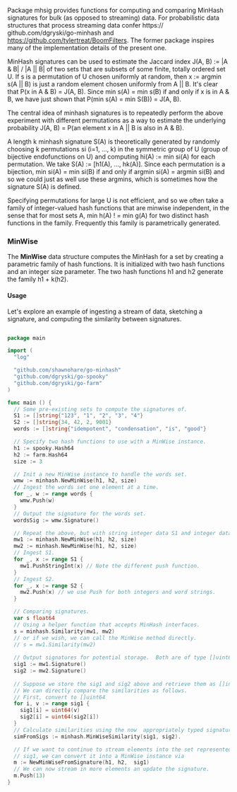 Package mhsig provides functions for computing and comparing MinHash
signatures for bulk (as opposed to streaming) data.  For
probabilistic data structures that process streaming data
confer https:// github.com/dgryski/go-minhash and
https://github.com/tylertreat/BoomFilters. The former package inspires
many of the implementation details of the present one.

MinHash signatures can be used to estimate the Jaccard index
J(A, B) := |A & B| / |A || B| of two sets that are subsets
of some finite, totally ordered set U.  If s is a permutation
of U chosen uniformly at random, then x := argmin s(A || B) is
just a random element chosen uniformly from A || B.  It's
clear that P(x in A & B) = J(A, B).  Since min s(A) = min s(B)
if and only if x is in A & B, we have just shown that
P(min s(A) = min S(B)) = J(A, B).

The central idea of minhash signatures is to repeatedly perform
the above experiment with different permutations as a way to estimate
the underlying probability
J(A, B) = P(an element x in A || B is also  in A & B).

A length k minhash signature S(A) is theoretically generated by randomly
choosing k permutations si (i=1, ..., k) in the symmetric group of U
(group of bijective endofunctions on U) and computing  hi(A) := min si(A)
for each permutation.  We take S(A) := [h1(A), ..., hk(A)].
Since each permutation is a bijection, min si(A) = min si(B) if and
only if argmin si(A) = argmin si(B) and so we could just as
well use these argmins, which is sometimes how the signature S(A) is
defined.

Specifying permutations for large U is not efficient, and so we often
take a family of integer-valued hash functions that are minwise
independent, in the sense that for most sets A,
min h(A) ! = min g(A) for two distinct hash functions in the family.
Frequently this family is parametrically  generated.

### MinWise

The **MinWise** data structure computes the MinHash for a set by
creating a parametric family of hash functions.  It is initialized
with two hash functions and an integer size parameter.  The two hash
functions h1 and h2 generate the family h1 + k(h2).

#### Usage

Let's explore an example of ingesting a stream of data, sketching a signature,
and computing the similarity between signatures.

```go

package main

import (
  "log"

  "github.com/shawnohare/go-minhash"
  "github.com/dgryski/go-spooky"
  "github.com/dgryski/go-farm"
)

func main () {
  // Some pre-existing sets to compute the signatures of.
  S1 := []string{"123", "1", "2", "3", "4"}
  S2 := []string{34, 42, 2, 9001}
  words := []string{"idempotent", "condensation", "is", "good"}

  // Specify two hash functions to use with a MinWise instance.
  h1 := spooky.Hash64
  h2 := farm.Hash64
  size := 3

  // Init a new MinWise instance to handle the words set.
  wmw := minhash.NewMinWise(h1, h2, size)
  // Ingest the words set one element at a time.
  for _, w := range words {
    wmw.Push(w)
  }
  // Output the signature for the words set.
  wordsSig := wmw.Signature()

  // Repeat the above, but with string integer data S1 and integer data S2.
  mw1 := minhash.NewMinWise(h1, h2, size)
  mw2 := minhash.NewMinWise(h1, h2, size)
  // Ingest S1.
  for _, x := range S1 {
    mw1.PushStringInt(x) // Note the different push function.
  }
  // Ingest S2.
  for _, x := range S2 {
    mw2.Push(x) // we use Push for both integers and word strings.
  }

  // Comparing signatures.
  var s float64
  // Using a helper function that accepts MinHash interfaces.
  s = minhash.Similarity(mw1, mw2)
  // or if we wish, we can call the MinWise method directly.
  // s = mw1.Similarity(mw2)
  
  // Output signatures for potential storage.  Both are of type []uint64.
  sig1 := mw1.Signature()
  sig2 := mw2.Signature()
  
  // Suppose we store the sig1 and sig2 above and retrieve them as []int.
  // We can directly compare the similarities as follows.
  // First, convert to []uint64
  for i, v := range sig1 {
    sig1[i] = uint64(v)
    sig2[i] = uint64(sig2[i])
  }
  // Calculate similarities using the now  appropriately typed signatures.
  simFromSigs := minhash.MinWiseSimilarity(sig1, sig2).

  // If we want to continue to stream elements into the set represented by
  // sig1, we can convert it into a MinWise instance via
  m := NewMinWiseFromSignature(h1, h2,  sig1)
  // We can now stream in more elements an update the signature.
  m.Push(13)
}
```
